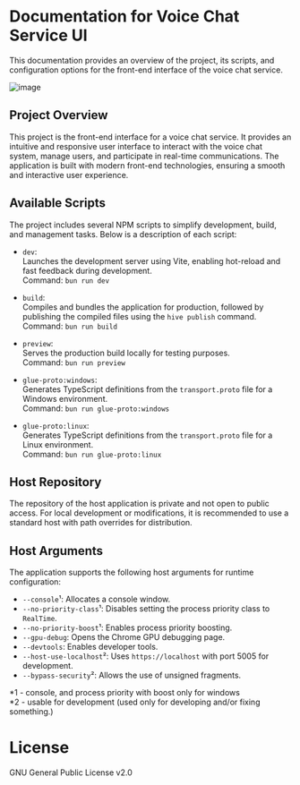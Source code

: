 # Documentation for Voice Chat Service UI

This documentation provides an overview of the project, its scripts, and configuration options for the front-end interface of the voice chat service.

![image](https://github.com/user-attachments/assets/123e7ac1-e35f-4fc0-a670-9e577831ee44)


## Project Overview

This project is the front-end interface for a voice chat service. It provides an intuitive and responsive user interface to interact with the voice chat system, manage users, and participate in real-time communications. The application is built with modern front-end technologies, ensuring a smooth and interactive user experience.

## Available Scripts

The project includes several NPM scripts to simplify development, build, and management tasks. Below is a description of each script:

- `dev`:  
  Launches the development server using Vite, enabling hot-reload and fast feedback during development.  
  Command: `bun run dev`

- `build`:  
  Compiles and bundles the application for production, followed by publishing the compiled files using the `hive publish` command.  
  Command: `bun run build`

- `preview`:  
  Serves the production build locally for testing purposes.  
  Command: `bun run preview`

- `glue-proto:windows`:  
  Generates TypeScript definitions from the `transport.proto` file for a Windows environment.  
  Command: `bun run glue-proto:windows`

- `glue-proto:linux`:  
  Generates TypeScript definitions from the `transport.proto` file for a Linux environment.  
  Command: `bun run glue-proto:linux`

## Host Repository

The repository of the host application is private and not open to public access. For local development or modifications, it is recommended to use a standard host with path overrides for distribution.

## Host Arguments

The application supports the following host arguments for runtime configuration:

- `--console`¹: Allocates a console window. 
- `--no-priority-class`¹: Disables setting the process priority class to `RealTime`.
- `--no-priority-boost`¹: Enables process priority boosting.
- `--gpu-debug`: Opens the Chrome GPU debugging page.
- `--devtools`: Enables developer tools.
- `--host-use-localhost`²: Uses `https://localhost` with port 5005 for development.
- `--bypass-security`²: Allows the use of unsigned fragments.


*1 - console, and process priority with boost only for windows          
*2 - usable for development (used only for developing and/or fixing something.)    



# License    
    
GNU General Public License v2.0

